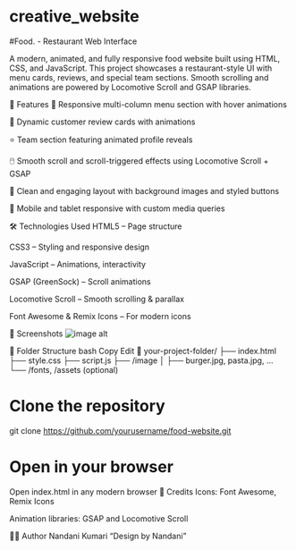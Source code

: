 # creative_website

#Food. - Restaurant Web Interface

A modern, animated, and fully responsive food website built using HTML, CSS, and JavaScript. This project showcases a restaurant-style UI with menu cards, reviews, and special team sections. Smooth scrolling and animations are powered by Locomotive Scroll and GSAP libraries.

🚀 Features
🍕 Responsive multi-column menu section with hover animations

💬 Dynamic customer review cards with animations

⭐ Team section featuring animated profile reveals

🖱️ Smooth scroll and scroll-triggered effects using Locomotive Scroll + GSAP

🎯 Clean and engaging layout with background images and styled buttons

📱 Mobile and tablet responsive with custom media queries



🛠️ Technologies Used
HTML5 – Page structure

CSS3 – Styling and responsive design

JavaScript – Animations, interactivity

GSAP (GreenSock) – Scroll animations

Locomotive Scroll – Smooth scrolling & parallax

Font Awesome & Remix Icons – For modern icons



📸 Screenshots
![image alt]([https://github.com/nandani3105/creative_website/blob/main/img.png])



📂 Folder Structure
bash
Copy
Edit
📁 your-project-folder/
├── index.html
├── style.css
├── script.js
├── /image
│   ├── burger.jpg, pasta.jpg, ...
└── /fonts, /assets (optional)



# Clone the repository
git clone https://github.com/yourusername/food-website.git



# Open in your browser
Open index.html in any modern browser
🙌 Credits
Icons: Font Awesome, Remix Icons

Animation libraries: GSAP and Locomotive Scroll



👩‍💻 Author
Nandani Kumari
“Design by Nandani”
